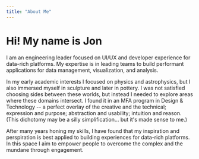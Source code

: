 ```yaml
---
title: "About Me"
---
```


# Hi! My name is Jon

I am an engineering leader focused on UI/UX and developer experience for data-rich platforms. My expertise is in leading teams to build performant applications for data management, visualization, and analysis.

In my early academic interests I focused on physics and astrophysics, but I also immersed myself in sculpture and later in pottery. I was not satisfied choosing sides between these worlds, but instead I needed to explore areas where these domains intersect. I found it in an MFA program in Design & Technology -- a perfect overlay of the creative and the technical; expression and purpose; abstraction and usability; intuition and reason. (This dichotomy may be a silly simplification... but it's made sense to me.)

After many years honing my skills, I have found that my inspiration and perspiration is best applied to building experiences for data-rich platforms. In this space I aim to empower people to overcome the complex and the mundane through engagement.
